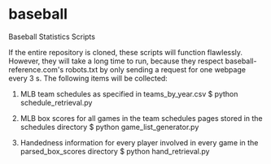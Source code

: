 # baseball
Baseball Statistics Scripts

If the entire repository is cloned, these scripts will function flawlessly. However, they will take a long time to run, because they respect baseball-reference.com's robots.txt by only sending a request for one webpage every 3 s. The following items will be collected:

1) MLB team schedules as specified in teams_by_year.csv
$ python schedule_retrieval.py

2) MLB box scores for all games in the team schedules pages stored in the schedules directory
$ python game_list_generator.py

3) Handedness information for every player involved in every game in the parsed_box_scores directory
$ python hand_retrieval.py
